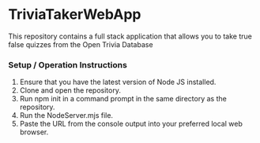 # TriviaTakerWebApp
This repository contains a full stack application that allows you to take true false quizzes from the Open Trivia Database

### Setup / Operation Instructions
1. Ensure that you have the latest version of Node JS installed.
2. Clone and open the repository.
3. Run npm init in a command prompt in the same directory as the repository.
4. Run the NodeServer.mjs file.
5. Paste the URL from the console output into your preferred local web browser.
